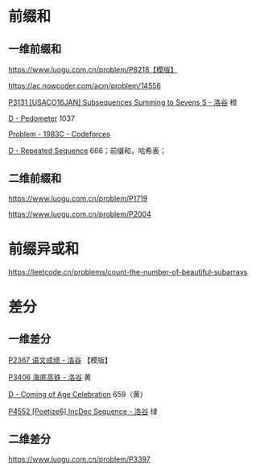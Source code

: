 

# 前缀和

## 一维前缀和

https://www.luogu.com.cn/problem/P8218【模版】

https://ac.nowcoder.com/acm/problem/14556



[P3131 [USACO16JAN] Subsequences Summing to Sevens S - 洛谷](https://www.luogu.com.cn/problem/P3131) 橙

[D - Pedometer](https://atcoder.jp/contests/abc367/tasks/abc367_d) 1037

[Problem - 1983C - Codeforces](https://codeforces.com/problemset/problem/1983/C) 

[D - Repeated Sequence](https://atcoder.jp/contests/abc384/tasks/abc384_d) 666；前缀和，哈希表；



## 二维前缀和

https://www.luogu.com.cn/problem/P1719

https://www.luogu.com.cn/problem/P2004



# 前缀异或和

https://leetcode.cn/problems/count-the-number-of-beautiful-subarrays 

# 差分

## 一维差分

[P2367 语文成绩 - 洛谷](https://www.luogu.com.cn/problem/P2367) 【模版】

[P3406 海底高铁 - 洛谷](https://www.luogu.com.cn/problem/P3406) 黄

[D - Coming of Age Celebration](https://atcoder.jp/contests/abc388/tasks/abc388_d) 659（黄）

[P4552 [Poetize6] IncDec Sequence - 洛谷](https://www.luogu.com.cn/problem/P4552) 绿





## 二维差分

https://www.luogu.com.cn/problem/P3397

